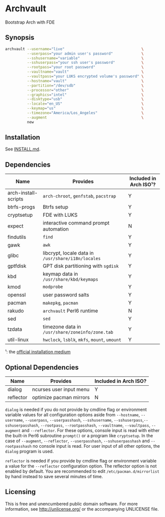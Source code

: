Archvault
=========

Bootstrap Arch with FDE


Synopsis
--------

```bash
archvault --username="live"                                   \
          --userpass="your admin user's password"             \
          --sshusername="variable"                            \
          --sshuserpass="your ssh user's password"            \
          --rootpass="your root password"                     \
          --vaultname="vault"                                 \
          --vaultpass="your LUKS encrypted volume's password" \
          --hostname="vault"                                  \
          --partition="/dev/sdb"                              \
          --processor="other"                                 \
          --graphics="intel"                                  \
          --disktype="usb"                                    \
          --locale="en_US"                                    \
          --keymap="us"                                       \
          --timezone="America/Los_Angeles"                    \
          --augment                                           \
          new
```


Installation
------------

See [INSTALL.md](doc/INSTALL.md).


Dependencies
------------

Name                 | Provides                                           | Included in Arch ISO¹?
---                  | ---                                                | ---
arch-install-scripts | `arch-chroot`, `genfstab`, `pacstrap`              | Y
btrfs-progs          | Btrfs setup                                        | Y
cryptsetup           | FDE with LUKS                                      | Y
expect               | interactive command prompt automation              | N
findutils            | `find`                                             | Y
gawk                 | `awk`                                              | Y
glibc                | libcrypt, locale data in `/usr/share/i18n/locales` | Y
gptfdisk             | GPT disk partitioning with `sgdisk`                | Y
kbd                  | keymap data in `/usr/share/kbd/keymaps`            | Y
kmod                 | `modprobe`                                         | Y
openssl              | user password salts                                | Y
pacman               | `makepkg`, `pacman`                                | Y
rakudo               | `archvault` Perl6 runtime                          | N
sed                  | `sed`                                              | Y
tzdata               | timezone data in `/usr/share/zoneinfo/zone.tab`    | Y
util-linux           | `hwclock`, `lsblk`, `mkfs`, `mount`, `umount`      | Y

¹: the [official installation medium](https://www.archlinux.org/download/)


Optional Dependencies
---------------------

Name      | Provides                | Included in Arch ISO?
---       | ---                     | ---
dialog    | ncurses user input menu | Y
reflector | optimize pacman mirrors | N

`dialog` is needed if you do not provide by cmdline flag or environment
variable values for all configuration options aside from `--hostname`,
`--username`, `--userpass`, `--userpasshash`, `--sshusername`,
`--sshuserpass`,`--sshuserpasshash`, `--rootpass`, `--rootpasshash`,
`--vaultname`, `--vaultpass`, `--augment` and `--reflector`. For these
options, console input is read with either the built-in Perl6 subroutine
`prompt()` or a program like `cryptsetup`. In the case of `--augment`,
`--reflector`, `--userpasshash`, `--sshuserpasshash` and `--rootpasshash`
no console input is read. For user input of all other options, the
`dialog` program is used.

`reflector` is needed if you provide by cmdline flag or environment
variable a value for the `--reflector` configuration option. The
reflector option is not enabled by default. You are recommended to edit
`/etc/pacman.d/mirrorlist` by hand instead to save several minutes
of time.


Licensing
---------

This is free and unencumbered public domain software. For more
information, see http://unlicense.org/ or the accompanying UNLICENSE file.
